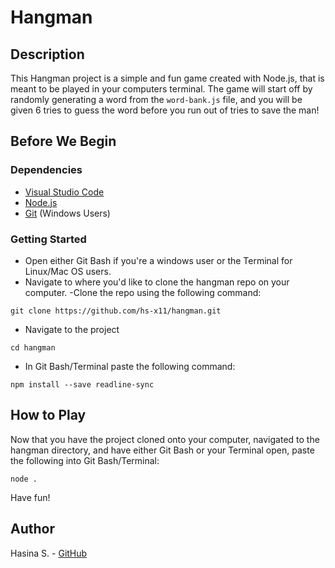# Hangman
## Description
This Hangman project is a simple and fun game created with Node.js, that is meant to be played in your computers terminal. The game will start off by randomly generating a word from the `word-bank.js` file, and you will be given 6 tries to guess the word before you run out of tries to save the man!
## Before We Begin
### Dependencies
- [Visual Studio Code](https://code.visualstudio.com/)
- [Node.js](https://nodejs.org/en/)
- [Git](https://git-scm.com/downloads) (Windows Users)
### Getting Started
- Open either Git Bash if you're a windows user or the Terminal for Linux/Mac OS users.
- Navigate to where you'd like to clone the hangman repo on your computer.
-Clone the repo using the following command:
```
git clone https://github.com/hs-x11/hangman.git
``` 
- Navigate to the project
```
cd hangman
```
- In Git Bash/Terminal paste the following command:
```
npm install --save readline-sync
```
## How to Play
Now that you have the project cloned onto your computer, navigated to the hangman directory, and have either Git Bash or your Terminal open, paste the following into Git Bash/Terminal:
```
node .
```
Have fun!
## Author
Hasina S. - [GitHub](https://github.com/hs-x11)
